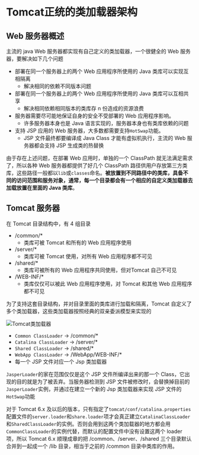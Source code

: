 # Tomcat正统的类加载器架构

## Web 服务器概述

主流的 java Web 服务器都实现有自己定义的类加载器，一个很健全的 Web 服务器，要解决如下几个问题

* 部署在同一个服务器上的两个 Web 应用程序所使用的 Java 类库可以实现互相隔离
  * 解决相同的依赖不同版本问题
* 部署在同一个服务器上的两个 Web 应用程序所使用的 Java 类库可以互相共享
  * 解决相同依赖相同版本的类库存 n 份造成的资源浪费
* 服务器需要尽可能地保证自身的安全不受部署的 Web 应用程序影响。
  * 许多服务器本身也是 Java 语言实现的，服务器本身也有类库依赖的问题
* 支持 JSP 应用的 Web 服务器，大多数都需要支持`HotSwap`功能。
  * JSP 文件最终都要编译成 Java Class 才能有虚拟机执行，主流的 Web 服务器都会支持 JSP 生成类的热替换

由于存在上述问题，在部署 Web 应用时，单独的一个 ClassPath 就无法满足需求了，所以各种 Web 服务器都提供了好几个 ClassPath 路径供用户存放第三方类库，这些路径一般都以`lib`或`classes`命名。**被放置到不同路径中的类库，具备不同的访问范围和服务对象，通常，每一个目录都会有一个相应的自定义类加载器去加载放置在里面的 Java 类库**。



## Tomcat 服务器

在 Tomcat 目录结构中，有 4 组目录

* /common/*
  * 类库可被 Tomcat 和所有的 Web 应用程序使用
* /server/*
  * 类库可被 Tomcat 使用，对所有 Web 应用程序都不可见
* /shared/*
  * 类库可被所有的 Web 应用程序共同使用，但对Tomcat 自己不可见
* /WEB-INF/*
  * 类库仅仅可以被此 Web 应用程序使用，对 Tomcat 和其他 Web 应用程序都不可见

为了支持这套目录结构，并对目录里面的类库进行加载和隔离，Tomcat 自定义了多个类加载器，这些类加载器按照经典的双亲委派模型来实现的

![Tomcat类加载器](http://wx2.sinaimg.cn/mw690/0060lm7Tly1fzoraoqy5xj30d70mjwev.jpg)

* `Common ClassLoader` -> /common/*
* `Catalina ClassLoader` -> /server/*
* `Shared ClassLoader` -> /shared/*
* `WebApp ClassLoader` -> /WebApp/WEB-INF/*
* 每一个 JSP 文件对应一个 Jsp 类加载器

`JasperLoader`的家在范围仅仅是这个 JSP 文件所编译出来的那一个 Class，它出现的目的就是为了被丢弃。当服务器检测到 JSP 文件被修改时，会替换掉目前的`JasperLoader`实例，并通过在建立一个新的 Jsp 类加载器来实现 JSP 文件的`HotSwap`功能

对于 Tomcat 6.x 及以后的版本，只有指定了`tomcat/conf/catalina.properties`配置文件的`server.loader`和`share.loader`项才会真正建立`CatalinaClassLoader`和`SharedClassLoader`的实例。否则会用到这两个类加载器的地方都会用`CommonClassLoader`的实例代替，而默认的配置文件中没有设置这两个 loader 项，所以 Tomcat 6.x 顺理成章的把 /common、/server、/shared 三个目录默认合并到一起成一个 /lib 目录，相当于之前的 /common 目录中类库的作用。

